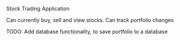 Stock Trading Application

Can currently buy, sell and view stocks. 
Can track portfolio changes


TODO: Add database functionality, to save portfolio to a database
